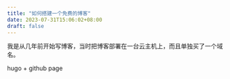 ```yaml
---
title: "如何搭建一个免费的博客"
date: 2023-07-31T15:06:02+08:00
draft: false
---
```


我是从几年前开始写博客，当时把博客部署在一台云主机上，而且单独买了一个域名。

hugo + github page
